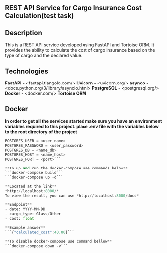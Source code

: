 ## REST API Service for Cargo Insurance Cost Calculation(test task)

## Description
This is a REST API service developed using FastAPI and Tortoise ORM. It provides the ability to calculate the cost of cargo insurance based on the type of cargo and the declared value.

## Technologies
**FastAPI** - <fastapi.tiangolo.com/>
**Uvicorn** - <uvicorn.org/>
**asynco** - <docs.python.org/3/library/asyncio.html>
**PostgreSQL** - <postgresql.org/>
**Docker** - <docker.com/>
**Tortoise ORM** 

## Docker
**In order to get all the services started make sure you have an environment variables required to this project. place .env file with the variables below to the root directory of the project**
```Python
POSTGRES_USER = <user_name>
POSTGRES_PASSWORD = <user_password>
POSTGRES_DB = <name_db>
POSTGRES_HOST = <name_host>
POSTGRES_PORT = <port>```

**To up and run the docker-compose use commands below**
```docker-compose build```
```docker-compose up -d```

**Located at the link**
*http://localhost:8000/*
To view the result, you can use *http://localhost:8000/docs*

**Endpoint**
- date: YYYY-MM-DD
- cargo_type: Glass/Other
- cost: float

**Example answer**
```{"calculated_cost":40.00}```

**To disable docker-compose use command bellow**
```docker-compose down -v```

